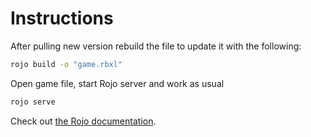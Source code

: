 # Instructions

After pulling new version rebuild the file to update it with the following:

```bash
rojo build -o "game.rbxl"
```

Open game file, start Rojo server and work as usual

```bash
rojo serve
```

Check out [the Rojo documentation](https://rojo.space/docs).